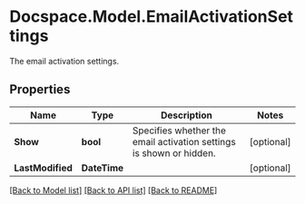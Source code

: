 # Docspace.Model.EmailActivationSettings
The email activation settings.

## Properties

Name | Type | Description | Notes
------------ | ------------- | ------------- | -------------
**Show** | **bool** | Specifies whether the email activation settings is shown or hidden. | [optional] 
**LastModified** | **DateTime** |  | [optional] 

[[Back to Model list]](../README.md#documentation-for-models) [[Back to API list]](../README.md#documentation-for-api-endpoints) [[Back to README]](../README.md)

